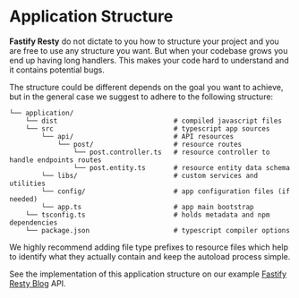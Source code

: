 # Application Structure

**Fastify Resty** do not dictate to you how to structure your project and you are free to use any structure you want. 
But when your codebase grows you end up having long handlers. This makes your code hard to understand and it contains potential bugs.

The structure could be different depends on the goal you want to achieve, but in the general case we suggest to adhere to the following structure:

```
└── application/
    └── dist                             # compiled javascript files
    └── src                              # typescript app sources
        └── api/                         # API resources
            └── post/                    # resource routes
                └── post.controller.ts   # resource controller to handle endpoints routes
                └── post.entity.ts       # resource entity data schema
        └── libs/                        # custom services and utilities
        └── config/                      # app configuration files (if needed)
        └── app.ts                       # app main bootstrap
    └── tsconfig.ts                      # holds metadata and npm dependencies
    └── package.json                     # typescript compiler options
```

We highly recommend adding file type prefixes to resource files which help to identify what they actually contain and keep the autoload process simple.

See the implementation of this application structure on our example [Fastify Resty Blog](https://github.com/Fastify-Resty/fastify-resty/tree/main/examples/fastify-resty-blog) API.
